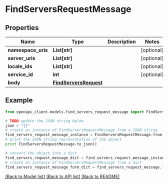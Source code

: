 # FindServersRequestMessage


## Properties
Name | Type | Description | Notes
------------ | ------------- | ------------- | -------------
**namespace_uris** | **List[str]** |  | [optional] 
**server_uris** | **List[str]** |  | [optional] 
**locale_ids** | **List[str]** |  | [optional] 
**service_id** | **int** |  | [optional] 
**body** | [**FindServersRequest**](FindServersRequest.md) |  | 

## Example

```python
from openapi_client.models.find_servers_request_message import FindServersRequestMessage

# TODO update the JSON string below
json = "{}"
# create an instance of FindServersRequestMessage from a JSON string
find_servers_request_message_instance = FindServersRequestMessage.from_json(json)
# print the JSON string representation of the object
print FindServersRequestMessage.to_json()

# convert the object into a dict
find_servers_request_message_dict = find_servers_request_message_instance.to_dict()
# create an instance of FindServersRequestMessage from a dict
find_servers_request_message_form_dict = find_servers_request_message.from_dict(find_servers_request_message_dict)
```
[[Back to Model list]](../README.md#documentation-for-models) [[Back to API list]](../README.md#documentation-for-api-endpoints) [[Back to README]](../README.md)


